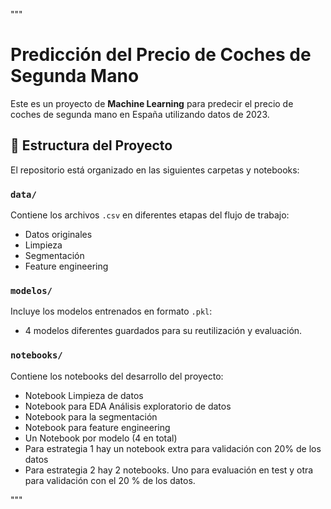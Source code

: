  """
# Predicción del Precio de Coches de Segunda Mano

Este es un proyecto de **Machine Learning** para predecir el precio de coches de segunda mano en España utilizando datos de 2023.

## 📁 Estructura del Proyecto

El repositorio está organizado en las siguientes carpetas y notebooks:

### `data/`
Contiene los archivos `.csv` en diferentes etapas del flujo de trabajo:
- Datos originales
- Limpieza
- Segmentación
- Feature engineering

### `modelos/`
Incluye los modelos entrenados en formato `.pkl`:
- 4 modelos diferentes guardados para su reutilización y evaluación.

### `notebooks/`
Contiene los notebooks del desarrollo del proyecto:

- Notebook Limpieza de datos
- Notebook para EDA Análisis exploratorio de datos
- Notebook para la segmentación
- Notebook para feature engineering
- Un Notebook por modelo (4 en total)
- Para estrategia 1 hay un notebook extra para validación con 20% de los datos
- Para estrategia 2 hay 2 notebooks. Uno para evaluación en test y otra para validación con el 20 % de los datos. 

"""
